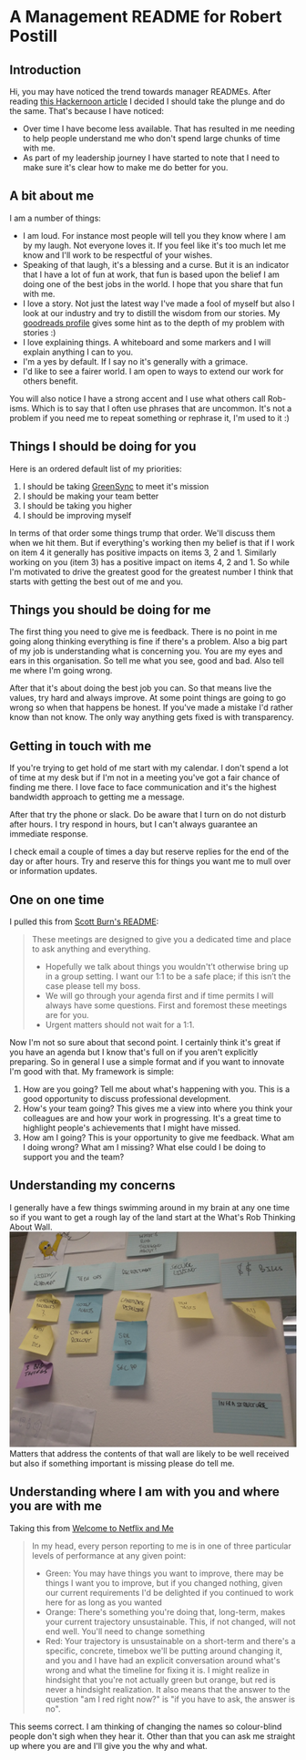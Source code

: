 # A Management README for Robert Postill
## Introduction
Hi, you may have noticed the trend towards manager READMEs.  After reading [this Hackernoon article](https://hackernoon.com/12-manager-readmes-from-silicon-valleys-top-tech-companies-26588a660afe) I decided I should take the plunge and do the same.  That's because I have noticed:
* Over time I have become less available.  That has resulted in me needing to help people understand me who don't spend large chunks of time with me.
* As part of my leadership journey I have started to note that I need to make sure it's clear how to make me do better for you.

## A bit about me
I am a number of things:
* I am loud.  For instance most people will tell you they know where I am by my laugh.  Not everyone loves it.  If you feel like it's too much let me know and I'll work to be respectful of your wishes.
* Speaking of that laugh, it's a blessing and a curse.  But it is an indicator that I have a lot of fun at work, that fun is based upon the belief I am doing one of the best jobs in the world.  I hope that you share that fun with me.
* I love a story.  Not just the latest way I've made a fool of myself but also I look at our industry and try to distill the wisdom from our stories.  My [goodreads profile](https://www.goodreads.com/user/show/1453968-robert-postill) gives some hint as to the depth of my problem with stories :)
* I love explaining things.  A whiteboard and some markers and I will explain anything I can to you.
* I'm a yes by default.  If I say no it's generally with a grimace.
* I'd like to see a fairer world.  I am open to ways to extend our work for others benefit.

You will also notice I have a strong accent and I use what others call Rob-isms.  Which is to say that I often use phrases that are uncommon.  It's not a problem if you need me to repeat something or rephrase it, I'm used to it :)

## Things I should be doing for you
Here is an ordered default list of my priorities:
1. I should be taking [GreenSync](https://greensync.com) to meet it's mission
2. I should be making your team better
3. I should be taking you higher
4. I should be improving myself

In terms of that order some things trump that order.  We'll discuss them when we hit them.  But if everything's working then my belief is that if I work on item 4 it generally has positive impacts on items 3, 2 and 1.  Similarly working on you (item 3) has a positive impact on items 4, 2 and 1.  So while I'm motivated to drive the greatest good for the greatest number I think that starts with getting the best out of me and you.

## Things you should be doing for me
The first thing you need to give me is feedback.  There is no point in me going along thinking everything is fine if there's a problem.  Also a big part of my job is understanding what is concerning you.  You are my eyes and ears in this organisation.  So tell me what you see, good and bad.  Also tell me where I'm going wrong.

After that it's about doing the best job you can.  So that means live the values, try hard and always improve.  At some point things are going to go wrong so when that happens be honest.  If you've made a mistake I'd rather know than not know.  The only way anything gets fixed is with transparency.

## Getting in touch with me
If you're trying to get hold of me start with my calendar.  I don't spend a lot of time at my desk but if I'm not in a meeting you've got a fair chance of finding me there.  I love face to face communication and it's the highest bandwidth approach to getting me a message.

After that try the phone or slack.  Do be aware that I turn on do not disturb after hours.  I try respond in hours, but I can't always guarantee an immediate response.

I check email a couple of times a day but reserve replies for the end of the day or after hours.  Try and reserve this for things you want me to mull over or information updates.

## One on one time
I pulled this from [Scott Burn's README](https://docs.google.com/presentation/d/1PE2OmkVykdZYF2QzmJ-ZUHqBAxnnsbnMsd19z3qLWNI/edit#slide=id.g326aa7ae8d_0_203):
> These meetings are designed to give you a dedicated time and place to ask anything and everything.
> * Hopefully we talk about things you wouldn't’t otherwise bring up in a group setting. I want our 1:1 to be a safe place; if this isn’t the case please tell my boss.
> * We will go through your agenda first and if time permits I will always have some questions. First and foremost these meetings are for you.
> * Urgent matters should not wait for a 1:1.

Now I'm not so sure about that second point.  I certainly think it's great if you have an agenda but I know that's full on if you aren't explicitly preparing.  So in general I use a simple format and if you want to innovate I'm good with that.  My framework is simple:
1. How are you going?  Tell me about what's happening with you.  This is a good opportunity to discuss professional development.
2. How's your team going?  This gives me a view into where you think your colleagues are and how your work in progressing.  It's a great time to highlight people's achievements that I might have missed.
3. How am I going?  This is your opportunity to give me feedback.  What am I doing wrong?  What am I missing? What else could I be doing to support you and the team?

## Understanding my concerns
I generally have a few things swimming around in my brain at any one time so if you want to get a rough lay of the land start at the What's Rob Thinking About Wall.
![what's rob thinking about wall ](https://github.com/robertpostill/management-readme/raw/master/images/whats_rob_thinking_about.jpg "My wall in May 2018")
Matters that address the contents of that wall are likely to be well received but also if something important is missing please do tell me.

## Understanding where I am with you and where you are with me
Taking this from [Welcome to Netflix and Me](https://docs.google.com/presentation/d/1TPSwdqDqVfWG9anfiOjGUjk0k6zQDij5xPvatPg7NFE/edit#slide=id.g3086af6854_0_173)

> In my head, every person reporting to me is in one of three particular levels of performance at any given point:
> * Green: You may have things you want to improve, there may be things I want you to improve, but if you changed nothing, given our current requirements I'd be delighted if you continued to work here for as long as you wanted
> * Orange: There's something you're doing that, long-term, makes your current trajectory unsustainable.  This, if not changed, will not end well.  You'll need to change something
> * Red: Your trajectory is unsustainable on a short-term and there's a specific, concrete, timebox we'll be putting around changing it, and you and I have had an explicit conversation around what's wrong and what the timeline for fixing it is.
> I might realize in hindsight that you're not actually green but orange, but red is never a hindsight realization.  It also means that the answer to the question "am I red right now?" is "if you have to ask, the answer is no".

This seems correct.  I am thinking of changing the names so colour-blind people don't sigh when they hear it.  Other than that you can ask me straight up where you are and I'll give you the why and what.

